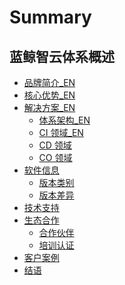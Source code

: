 # Summary
## 蓝鲸智云体系概述
* [品牌简介_EN](品牌简介/intro.md)
* [核心优势_EN](核心优势/advantages.md)
* [解决方案_EN]()
    * [体系架构_EN](解决方案/solution.md)
    * [CI 领域_EN](解决方案/ci_intro.md)
    * [CD 领域](解决方案/cd_intro.md)
    * [CO 领域](解决方案/co_intro.md)
* [软件信息]()
    * [版本类别](软件信息/版本类别/version_cate.md)
    * [版本差异](软件信息/版本差异/version_diff.md)
* [技术支持](技术支持/support.md)
* [生态合作]()
    * [合作伙伴](生态合作/cooperation_partner.md)
    * [培训认证](生态合作/training_exam.md)
* [客户案例](客户案例/client_case.md)
* [结语](结语/epilog.md)
